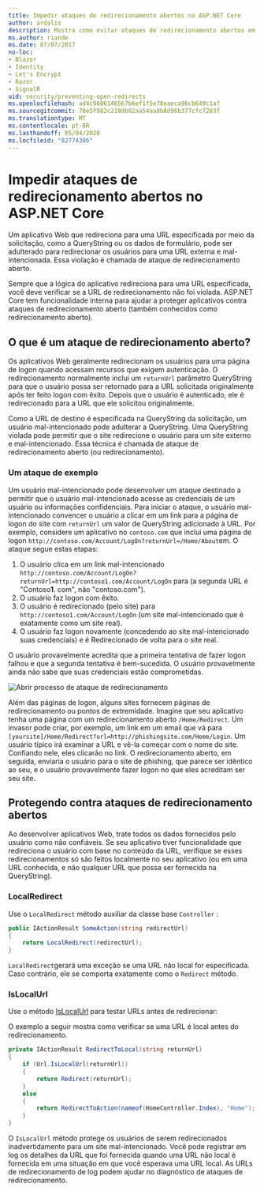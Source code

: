 ```yaml
---
title: Impedir ataques de redirecionamento abertos no ASP.NET Core
author: ardalis
description: Mostra como evitar ataques de redirecionamento abertos em um aplicativo ASP.NET Core
ms.author: riande
ms.date: 07/07/2017
no-loc:
- Blazor
- Identity
- Let's Encrypt
- Razor
- SignalR
uid: security/preventing-open-redirects
ms.openlocfilehash: ad4c9806146567b6ef1f5e78eaeca96cb649c1af
ms.sourcegitcommit: 70e5f982c218db82aa54aa8b8d96b377cfc7283f
ms.translationtype: MT
ms.contentlocale: pt-BR
ms.lasthandoff: 05/04/2020
ms.locfileid: "82774386"
---
```

# <a name="prevent-open-redirect-attacks-in-aspnet-core"></a>Impedir ataques de redirecionamento abertos no ASP.NET Core

Um aplicativo Web que redireciona para uma URL especificada por meio da solicitação, como a QueryString ou os dados de formulário, pode ser adulterado para redirecionar os usuários para uma URL externa e mal-intencionada. Essa violação é chamada de ataque de redirecionamento aberto.

Sempre que a lógica do aplicativo redireciona para uma URL especificada, você deve verificar se a URL de redirecionamento não foi violada. ASP.NET Core tem funcionalidade interna para ajudar a proteger aplicativos contra ataques de redirecionamento aberto (também conhecidos como redirecionamento aberto).

## <a name="what-is-an-open-redirect-attack"></a>O que é um ataque de redirecionamento aberto?

Os aplicativos Web geralmente redirecionam os usuários para uma página de logon quando acessam recursos que exigem autenticação. O redirecionamento normalmente inclui um `returnUrl` parâmetro QueryString para que o usuário possa ser retornado para a URL solicitada originalmente após ter feito logon com êxito. Depois que o usuário é autenticado, ele é redirecionado para a URL que ele solicitou originalmente.

Como a URL de destino é especificada na QueryString da solicitação, um usuário mal-intencionado pode adulterar a QueryString. Uma QueryString violada pode permitir que o site redirecione o usuário para um site externo e mal-intencionado. Essa técnica é chamada de ataque de redirecionamento aberto (ou redirecionamento).

### <a name="an-example-attack"></a>Um ataque de exemplo

Um usuário mal-intencionado pode desenvolver um ataque destinado a permitir que o usuário mal-intencionado acesse as credenciais de um usuário ou informações confidenciais. Para iniciar o ataque, o usuário mal-intencionado convencer o usuário a clicar em um link para a página de logon do site com `returnUrl` um valor de QueryString adicionado à URL. Por exemplo, considere um aplicativo no `contoso.com` que inclui uma página de logon `http://contoso.com/Account/LogOn?returnUrl=/Home/About`em. O ataque segue estas etapas:

1. O usuário clica em um link mal-intencionado `http://contoso.com/Account/LogOn?returnUrl=http://contoso1.com/Account/LogOn` para (a segunda URL é "Contoso**1**. com", não "contoso.com").
2. O usuário faz logon com êxito.
3. O usuário é redirecionado (pelo site) para `http://contoso1.com/Account/LogOn` (um site mal-intencionado que é exatamente como um site real).
4. O usuário faz logon novamente (concedendo ao site mal-intencionado suas credenciais) e é Redirecionado de volta para o site real.

O usuário provavelmente acredita que a primeira tentativa de fazer logon falhou e que a segunda tentativa é bem-sucedida. O usuário provavelmente ainda não sabe que suas credenciais estão comprometidas.

![Abrir processo de ataque de redirecionamento](preventing-open-redirects/_static/open-redirection-attack-process.png)

Além das páginas de logon, alguns sites fornecem páginas de redirecionamento ou pontos de extremidade. Imagine que seu aplicativo tenha uma página com um redirecionamento aberto `/Home/Redirect`. Um invasor pode criar, por exemplo, um link em um email que vá para `[yoursite]/Home/Redirect?url=http://phishingsite.com/Home/Login`. Um usuário típico irá examinar a URL e vê-la começar com o nome do site. Confiando nele, eles clicarão no link. O redirecionamento aberto, em seguida, enviaria o usuário para o site de phishing, que parece ser idêntico ao seu, e o usuário provavelmente fazer logon no que eles acreditam ser seu site.

## <a name="protecting-against-open-redirect-attacks"></a>Protegendo contra ataques de redirecionamento abertos

Ao desenvolver aplicativos Web, trate todos os dados fornecidos pelo usuário como não confiáveis. Se seu aplicativo tiver funcionalidade que redireciona o usuário com base no conteúdo da URL, verifique se esses redirecionamentos só são feitos localmente no seu aplicativo (ou em uma URL conhecida, e não qualquer URL que possa ser fornecida na QueryString).

### <a name="localredirect"></a>LocalRedirect

Use o `LocalRedirect` método auxiliar da classe base `Controller` :

```csharp
public IActionResult SomeAction(string redirectUrl)
{
    return LocalRedirect(redirectUrl);
}
```

`LocalRedirect`gerará uma exceção se uma URL não local for especificada. Caso contrário, ele se comporta exatamente como o `Redirect` método.

### <a name="islocalurl"></a>IsLocalUrl

Use o método [IsLocalUrl](/dotnet/api/Microsoft.AspNetCore.Mvc.IUrlHelper.islocalurl#Microsoft_AspNetCore_Mvc_IUrlHelper_IsLocalUrl_System_String_) para testar URLs antes de redirecionar:

O exemplo a seguir mostra como verificar se uma URL é local antes do redirecionamento.

```csharp
private IActionResult RedirectToLocal(string returnUrl)
{
    if (Url.IsLocalUrl(returnUrl))
    {
        return Redirect(returnUrl);
    }
    else
    {
        return RedirectToAction(nameof(HomeController.Index), "Home");
    }
}
```

O `IsLocalUrl` método protege os usuários de serem redirecionados inadvertidamente para um site mal-intencionado. Você pode registrar em log os detalhes da URL que foi fornecida quando uma URL não local é fornecida em uma situação em que você esperava uma URL local. As URLs de redirecionamento de log podem ajudar no diagnóstico de ataques de redirecionamento.
